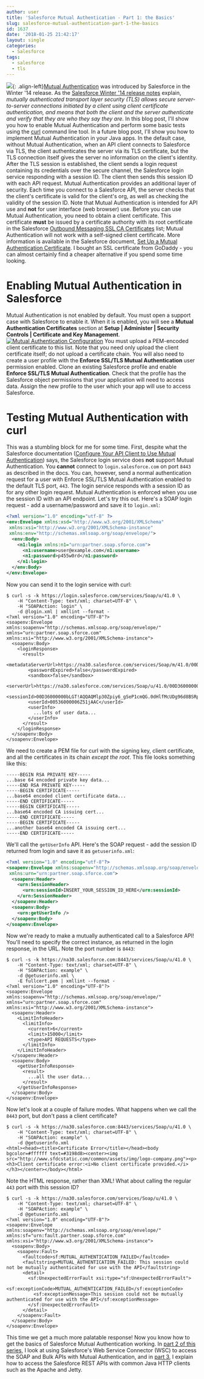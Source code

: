 ```yaml
---
author: user
title: 'Salesforce Mutual Authentication - Part 1: the Basics'
slug: salesforce-mutual-authentication-part-1-the-basics
id: 1637
date: '2018-01-25 21:42:17'
layout: single
categories:
  - Salesforce
tags:
  - salesforce
  - tls
---
```


![](images/Screen-Shot-2018-01-25-at-9.34.23-PM-150x150.png){: .align-left}[Mutual Authentication](https://help.salesforce.com/articleView?id=000240864&type=1) was introduced by Salesforce in the Winter '14 release. As the [Salesforce Winter '14 release notes](https://resources.docs.salesforce.com/186/latest/en-us/sfdc/pdf/salesforce_winter14_release_notes.pdf) explain, _mutually authenticated transport layer security (TLS) allows secure server-to-server connections initiated by a client using client certificate authentication, and means that both the client and the server authenticate and verify that they are who they say they are_. In this blog post, I'll show you how to enable Mutual Authentication and perform some basic tests using the [curl](https://curl.haxx.se/) command line tool. In a future blog post, I'll show you how to implement Mutual Authentication in your Java apps. In the default case, without Mutual Authentication, when an API client connects to Salesforce via TLS, the client authenticates the server via its TLS certificate, but the TLS connection itself gives the server no information on the client's identity. After the TLS session is established, the client sends a login request containing its credentials over the secure channel, the Salesforce login service responding with a session ID. The client then sends this session ID with each API request. Mutual Authentication provides an additional layer of security. Each time you connect to a Salesforce API, the server checks that the client's certificate is valid for the client's org, as well as checking the validity of the session ID. Note that Mutual Authentication is intended for API use and **not** for user interface (web browser) use. Before you can use Mutual Authentication, you need to obtain a client certificate. This certificate **must** be issued by a certificate authority with its root certificate in the Salesforce [Outbound Messaging SSL CA Certificates](https://developer.salesforce.com/page/Outbound_Messaging_SSL_CA_Certificates) list; Mutual Authentication will not work with a self-signed client certificate. More information is available in the Salesforce document, [Set Up a Mutual Authentication Certificate](https://help.salesforce.com/articleView?id=security_keys_uploading_mutual_auth_cert.htm&type=5). I bought an SSL certificate from GoDaddy - you can almost certainly find a cheaper alternative if you spend some time looking.

# Enabling Mutual Authentication in Salesforce

Mutual Authentication is not enabled by default. You must open a support case with Salesforce to enable it. When it is enabled, you will see a **Mutual Authentication Certificates** section at **Setup \| Administer \| Security Controls \| Certificate and Key Management**. [![Mutual Authentication Configuration](images/MutualAuthentication-1024x689.png)](images/MutualAuthentication.png) You must upload a PEM-encoded client certificate to this list. Note that you need only upload the client certificate itself; do not upload a certificate chain. You will also need to create a user profile with the **Enforce SSL/TLS Mutual Authentication** user permission enabled. Clone an existing Salesforce profile and enable **Enforce SSL/TLS Mutual Authentication**. Check that the profile has the Salesforce object permissions that your application will need to access data. Assign the new profile to the user which your app will use to access Salesforce.

# Testing Mutual Authentication with curl

This was a stumbling block for me for some time. First, despite what the Salesforce documentation ([Configure Your API Client to Use Mutual Authentication](https://help.salesforce.com/articleView?id=security_keys_uploading_mutual_auth_cert_api.htm&type=5)) says, the Salesforce login service does **not** support Mutual Authentication. You **cannot** connect to `login.salesforce.com` on port `8443` as described in the docs. You can, however, send a normal authentication request for a user with Enforce SSL/TLS Mutual Authentication enabled to the default TLS port, `443`. The login service responds with a session ID as for any other login request. Mutual Authentication is enforced when you use the session ID with an API endpoint. Let's try this out. Here's a SOAP login request - add a username/password and save it to `login.xml`:

```xml
<?xml version="1.0" encoding="utf-8" ?>
<env:Envelope xmlns:xsd="http://www.w3.org/2001/XMLSchema"
 xmlns:xsi="http://www.w3.org/2001/XMLSchema-instance"
 xmlns:env="http://schemas.xmlsoap.org/soap/envelope/">
  <env:Body>
    <n1:login xmlns:n1="urn:partner.soap.sforce.com">
      <n1:username>user@example.com</n1:username>
      <n1:password>p455w0rd</n1:password>
    </n1:login>
  </env:Body>
</env:Envelope>
```

Now you can send it to the login service with curl:

```shell
$ curl -s -k https://login.salesforce.com/services/Soap/u/41.0 \
    -H "Content-Type: text/xml; charset=UTF-8" \
    -H "SOAPAction: login" \
    -d @login.xml | xmllint --format -
<?xml version="1.0" encoding="UTF-8"?>
<soapenv:Envelope xmlns:soapenv="http://schemas.xmlsoap.org/soap/envelope/" xmlns="urn:partner.soap.sforce.com" xmlns:xsi="http://www.w3.org/2001/XMLSchema-instance">
  <soapenv:Body>
    <loginResponse>
      <result>
        <metadataServerUrl>https://na30.salesforce.com/services/Soap/m/41.0/00D36000000bLGT</metadataServerUrl>
        <passwordExpired>false</passwordExpired>
        <sandbox>false</sandbox>
        <serverUrl>https://na30.salesforce.com/services/Soap/u/41.0/00D36000000bLGT</serverUrl>
        <sessionId>00D36000000bLGT!AQQAQMlp30Zpiy6_gSeP1cmQG.0dHlfMcUDg96d8BSRpSb9BwksAABdKsde14ahtDGzKzRXAMroiomST8.UWcg.hp5XXDi4O</sessionId>
        <userId>00536000006Z51jAAC</userId>
        <userInfo>
          ...lots of user data...
        </userInfo>
      </result>
    </loginResponse>
  </soapenv:Body>
</soapenv:Envelope>
```

We need to create a PEM file for curl with the signing key, client certificate, and all the certificates in its chain _except the root_. This file looks something like this:

```
-----BEGIN RSA PRIVATE KEY-----
...base 64 encoded private key data...
-----END RSA PRIVATE KEY-----
-----BEGIN CERTIFICATE-----
...base64 encoded client certificate data...
-----END CERTIFICATE-----
-----BEGIN CERTIFICATE-----
...base64 encoded CA issuing cert...
-----END CERTIFICATE-----
-----BEGIN CERTIFICATE-----
...another base64 encoded CA issuing cert...
-----END CERTIFICATE-----
```

We'll call the `getUserInfo` API. Here's the SOAP request - add the session ID returned from login and save it as `getuserinfo.xml`:

```xml
<?xml version="1.0" encoding="utf-8"?> 
<soapenv:Envelope xmlns:soapenv="http://schemas.xmlsoap.org/soap/envelope/"
 xmlns:urn="urn:partner.soap.sforce.com">
  <soapenv:Header>
    <urn:SessionHeader>
      <urn:sessionId>INSERT_YOUR_SESSION_ID_HERE</urn:sessionId>
    </urn:SessionHeader>
  </soapenv:Header>
  <soapenv:Body>
    <urn:getUserInfo />
  </soapenv:Body>
</soapenv:Envelope>
```

Now we're ready to make a mutually authenticated call to a Salesforce API! You'll need to specify the correct instance, as returned in the login response, in the URL. Note the port number is `8443`:

```shell
$ curl -s -k https://na30.salesforce.com:8443/services/Soap/u/41.0 \
    -H "Content-Type: text/xml; charset=UTF-8" \
    -H "SOAPAction: example" \
    -d @getuserinfo.xml \
    -E fullcert.pem | xmllint --format -
<?xml version="1.0" encoding="UTF-8"?>
<soapenv:Envelope xmlns:soapenv="http://schemas.xmlsoap.org/soap/envelope/" xmlns="urn:partner.soap.sforce.com" xmlns:xsi="http://www.w3.org/2001/XMLSchema-instance">
  <soapenv:Header>
    <LimitInfoHeader>
      <limitInfo>
        <current>6</current>
        <limit>15000</limit>
        <type>API REQUESTS</type>
      </limitInfo>
    </LimitInfoHeader>
  </soapenv:Header>
  <soapenv:Body>
    <getUserInfoResponse>
      <result>
        ...all the user data...
      </result>
    </getUserInfoResponse>
  </soapenv:Body>
</soapenv:Envelope>

```

Now let's look at a couple of failure modes. What happens when we call the `8443` port, but don't pass a client certificate?

```shell
$ curl -s -k https://na30.salesforce.com:8443/services/Soap/u/41.0 \
    -H "Content-Type: text/xml; charset=UTF-8" \
    -H "SOAPAction: example" \
    -d @getuserinfo.xml
<html><head><title>Certificate Error</title></head><body bgcolor=#ffffff text=#3198d8><center><img src="http://www.sfdcstatic.com/common/assets/img/logo-company.png"><p><h3>Client certificate error:<i>No client certificate provided.</i></h3></center></body></html>
```

Note the HTML response, rather than XML! What about calling the regular `443` port with this session ID?

```shell
$ curl -s -k https://na30.salesforce.com/services/Soap/u/41.0 \
    -H "Content-Type: text/xml; charset=UTF-8" \
    -H "SOAPAction: example" \
    -d @getuserinfo.xml
<?xml version="1.0" encoding="UTF-8"?>
<soapenv:Envelope xmlns:soapenv="http://schemas.xmlsoap.org/soap/envelope/" xmlns:sf="urn:fault.partner.soap.sforce.com" xmlns:xsi="http://www.w3.org/2001/XMLSchema-instance">
  <soapenv:Body>
    <soapenv:Fault>
      <faultcode>sf:MUTUAL_AUTHENTICATION_FAILED</faultcode>
      <faultstring>MUTUAL_AUTHENTICATION_FAILED: This session could not be mutually authenticated for use with the API</faultstring>
      <detail>
        <sf:UnexpectedErrorFault xsi:type="sf:UnexpectedErrorFault">
          <sf:exceptionCode>MUTUAL_AUTHENTICATION_FAILED</sf:exceptionCode>
          <sf:exceptionMessage>This session could not be mutually authenticated for use with the API</sf:exceptionMessage>
        </sf:UnexpectedErrorFault>
      </detail>
    </soapenv:Fault>
  </soapenv:Body>
</soapenv:Envelope>

```

This time we get a much more palatable response! Now you know how to get the basics of Salesforce Mutual Authentication working. In [part 2 of this series](salesforce-mutual-authentication-part-2-web-service-connector-wsc), I look at using Salesforce's Web Service Connector (WSC) to access the SOAP and Bulk APIs with Mutual Authentication, and in [part 3](salesforce-mutual-authentication-part-3-java-http-clients), I explain how to access the Salesforce REST APIs with common Java HTTP clients such as the Apache and Jetty.